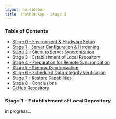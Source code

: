 ```yaml
---
layout: no-sidebar
title: ThothBackup - Stage 3
---
```


### Table of Contents ###

* [Stage 0 - Environment & Hardware Setup][1]
* [Stage 1 - Server Configuration & Hardening][2]
* [Stage 2 - Client to Server Syncronization][3]
* Stage 3 - Establishment of Local Repository
* [Stage 4 - Preparation for Remote Syncronization][5]
* [Stage 5 - Remote Syncronization][6]
* [Stage 6 - Scheduled Data Integrity Verification][7]
* [Stage 7 - Restore Capabilities][8]
* [Stage 8 - Conclusions][9]
* [GitHub Repository][10]

### Stage 3 - Establishment of Local Repository ###
in progress...

[1]:  /projects/thothbackup/stage-0/
[2]:  /projects/thothbackup/stage-1/
[3]:  /projects/thothbackup/stage-2/
[4]:  /projects/thothbackup/stage-3/
[5]:  /projects/thothbackup/stage-4/
[6]:  /projects/thothbackup/stage-5/
[7]:  /projects/thothbackup/stage-6/
[8]:  /projects/thothbackup/stage-7/
[9]:  /projects/thothbackup/stage-8/
[10]: https://github.com/zyradyl/ThothBackup
